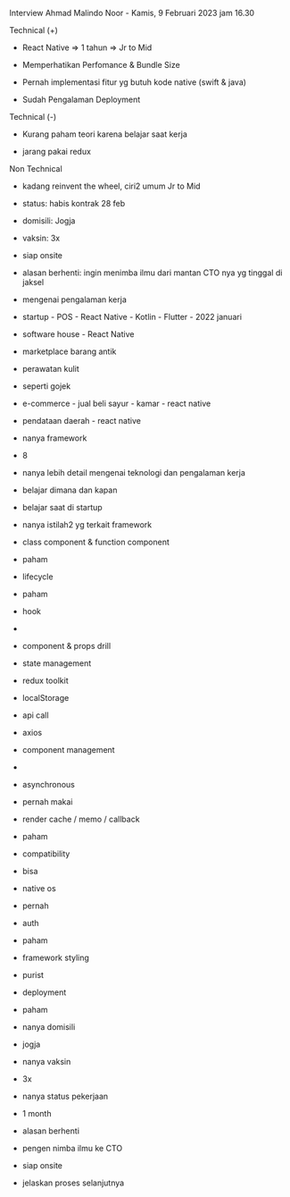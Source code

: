 Interview Ahmad Malindo Noor - Kamis, 9 Februari 2023 jam 16.30  

  

Technical (+)  

- React Native => 1 tahun => Jr to Mid  
    
- Memperhatikan Perfomance & Bundle Size  
    
- Pernah implementasi fitur yg butuh kode native (swift & java)  
    
- Sudah Pengalaman Deployment  
    

Technical (-)  

- Kurang paham teori karena belajar saat kerja  
    
- jarang pakai redux  
    

Non Technical  

- kadang reinvent the wheel, ciri2 umum Jr to Mid  
    
- status: habis kontrak 28 feb  
    
- domisili: Jogja  
    
- vaksin: 3x  
    
- siap onsite  
    
- alasan berhenti: ingin menimba ilmu dari mantan CTO nya yg tinggal di jaksel   
    

  

  

- mengenai pengalaman kerja  
    

- startup - POS - React Native - Kotlin - Flutter - 2022 januari  
    
- software house - React Native  
    

- marketplace barang antik  
    
- perawatan kulit  
    
- seperti gojek  
    

- e-commerce - jual beli sayur - kamar - react native  
    
- pendataan daerah - react native  
    

- nanya framework  
    

- 8  
    

- nanya lebih detail mengenai teknologi dan pengalaman kerja  
    
- belajar dimana dan kapan  
    

- belajar saat di startup  
    

- nanya istilah2 yg terkait framework  
    

- class component & function component  
    

- paham  
    

- lifecycle  
    

- paham  
    

- hook  
    

-   
    

- component & props drill  
    
- state management  
    

- redux toolkit  
    
- localStorage  
    

- api call  
    

- axios  
    

- component management  
    

-   
    

- asynchronous  
    

- pernah makai  
    

- render cache / memo / callback  
    

- paham  
    

- compatibility  
    

- bisa  
    

- native os  
    

- pernah  
    

- auth  
    

- paham  
    

- framework styling  
    

- purist  
    

- deployment  
    

- paham  
    

- nanya domisili  
    

- jogja  
    

- nanya vaksin  
    

- 3x  
    

- nanya status pekerjaan  
    

- 1 month  
    

- alasan berhenti  
    

- pengen nimba ilmu ke CTO  
    

- siap onsite  
    
- jelaskan proses selanjutnya